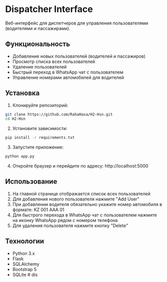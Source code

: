 # Dispatcher Interface

Веб-интерфейс для диспетчеров для управления пользователями (водителями и пассажирами).

## Функциональность

- Добавление новых пользователей (водителей и пассажиров)
- Просмотр списка всех пользователей
- Удаление пользователей
- Быстрый переход в WhatsApp чат с пользователем
- Управление номерами автомобилей для водителей

## Установка

1. Клонируйте репозиторий:
```bash
git clone https://github.com/RahaHasa/H2-Hsn.git
cd H2-Hsn
```

2. Установите зависимости:
```bash
pip install -r requirements.txt
```

3. Запустите приложение:
```bash
python app.py
```

4. Откройте браузер и перейдите по адресу: http://localhost:5000

## Использование

1. На главной странице отображается список всех пользователей
2. Для добавления нового пользователя нажмите "Add User"
3. При добавлении водителя обязательно укажите номер автомобиля в формате: KZ 001 AAA 01
4. Для быстрого перехода в WhatsApp чат с пользователем нажмите на иконку WhatsApp рядом с номером телефона
5. Для удаления пользователя нажмите кнопку "Delete"

## Технологии

- Python 3.x
- Flask
- SQLAlchemy
- Bootstrap 5
- SQLite #   d i s  
 